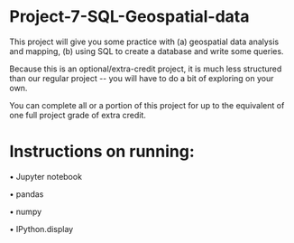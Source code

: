 # Project-7-SQL-Geospatial-data
This project will give you some practice with (a) geospatial data analysis and mapping, (b) using SQL to create a database and write some queries.

Because this is an optional/extra-credit project, it is much less structured than our regular project -- you will have to do a bit of exploring on your own.

You can complete all or a portion of this project for up to the equivalent of one full project grade of extra credit.

# Instructions on running: 

• Jupyter notebook 

• pandas

• numpy

• IPython.display
